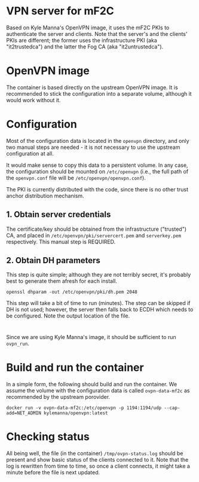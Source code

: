 # VPN server for mF2C

Based on Kyle Manna's OpenVPN image, it uses the mF2C PKIs to
authenticate the server and clients.  Note that the server's and the
clients' PKIs are different; the former uses the infrastructure PKI
(aka "it2trustedca") and the latter the Fog CA (aka
"it2untrustedca").

# OpenVPN image

The container is based directly on the upstream OpenVPN image.  It is
recommended to stick the configuration into a separate volume,
although it would work without it.

# Configuration

Most of the configuration data is located in the `openvpn` directory,
and only two manual steps are needed - it is not necessary to use the
upstream configuration at all.

It would make sense to copy this data to a persistent volume.  In any
case, the configuration should be mounted on `/etc/openvpn` (i.e., the
full path of the `openvpn.conf` file will be
`/etc/openvpn/openvpn.conf`).

The PKI is currently distributed with the code, since there is no
other trust anchor distribution mechanism.

## 1. Obtain server credentials

The certificate/key should be obtained from the infrastructure
("trusted") CA, and placed in `/etc/openvpn/pki/servercert.pem` and
`serverkey.pem` respectively.  This manual step is REQUIRED.

## 2. Obtain DH parameters

This step is quite simple; although they are not terribly secret, it's
probably best to generate them afresh for each install.

`openssl dhparam -out /etc/openvpn/pki/dh.pem 2048`

This step will take a bit of time to run (minutes).  The step can be
skipped if DH is not used; however, the server then falls back to ECDH
which needs to be configured.  Note the output location of the file.

# 

Since we are using Kyle Manna's image, it should be sufficient to run
`ovpn_run`.

# Build and run the container

In a simple form, the following should build and run the container.
We assume the volume with the configuration data is called
`ovpn-data-mf2c` as recommended by the upstream porovider.

```
docker run -v ovpn-data-mf2c:/etc/openvpn -p 1194:1194/udp --cap-add=NET_ADMIN kylemanna/openvpn:latest
```

# Checking status

All being well, the file (in the container) `/tmp/ovpn-status.log`
should be present and show basic status of the clients connected to
it.  Note that the log is rewritten from time to time, so once a
client connects, it might take a minute before the file is next
updated.
